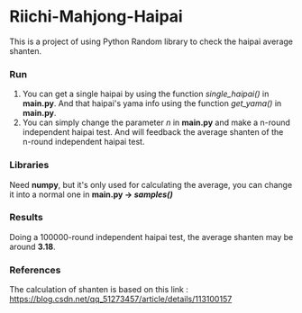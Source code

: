 # Riichi-Mahjong-Haipai
This is a project of using Python Random library to check the haipai average shanten.

### Run

1. You can get a single haipai by using the function *single_haipai()* in **main.py**. And that haipai's yama info using the function *get_yama()* in **main.py**.
2. You can simply change the parameter *n* in **main.py** and make a n-round independent haipai test. And will feedback the average shanten of the n-round independent haipai test. 

### Libraries

Need **numpy**, but it's only used for calculating the average, you can change it into a normal one in **main.py -> *samples()***

### Results

Doing a 100000-round independent haipai test, the average shanten may be around **3.18**.

### References

The calculation of shanten is based on this link : https://blog.csdn.net/qq_51273457/article/details/113100157

